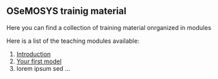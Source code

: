 ## OSeMOSYS trainig material

Here you can find a collection of training material onrganized in modules

Here is a list of the teaching modules available:
1. [Introduction](http://127.0.0.1:4000/01_introduction)
1. [Your first model](http://127.0.0.1:4000/02_your_first_model)
1. lorem ipsum sed ...

